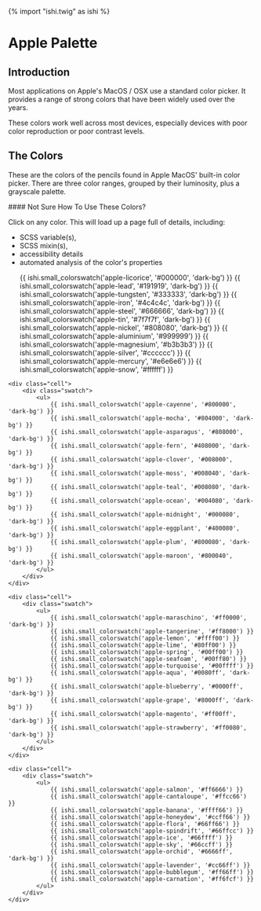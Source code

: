 {% import "ishi.twig" as ishi %}
# Apple Palette

## Introduction

Most applications on Apple's MacOS / OSX use a standard color picker. It provides a range of strong colors that have been widely used over the years.

These colors work well across most devices, especially devices with poor color reproduction or poor contrast levels.

## The Colors

These are the colors of the pencils found in Apple MacOS' built-in color picker. There are three color ranges, grouped by their luminosity, plus a grayscale palette.

<div class="callout callout--info" markdown="1">
#### Not Sure How To Use These Colors?

Click on any color. This will load up a page full of details, including:

- SCSS variable(s),
- SCSS mixin(s),
- accessibility details
- automated analysis of the color's properties
</div>

<div class="grid">
    <div class="cell">
        <div class="swatch">
            <ul>
                {{ ishi.small_colorswatch('apple-licorice', '#000000', 'dark-bg') }}
                {{ ishi.small_colorswatch('apple-lead', '#191919', 'dark-bg') }}
                {{ ishi.small_colorswatch('apple-tungsten', '#333333', 'dark-bg') }}
                {{ ishi.small_colorswatch('apple-iron', '#4c4c4c', 'dark-bg') }}
                {{ ishi.small_colorswatch('apple-steel', '#666666', 'dark-bg') }}
                {{ ishi.small_colorswatch('apple-tin', '#7f7f7f', 'dark-bg') }}
                {{ ishi.small_colorswatch('apple-nickel', '#808080', 'dark-bg') }}
                {{ ishi.small_colorswatch('apple-aluminium', '#999999') }}
                {{ ishi.small_colorswatch('apple-magnesium', '#b3b3b3') }}
                {{ ishi.small_colorswatch('apple-silver', '#cccccc') }}
                {{ ishi.small_colorswatch('apple-mercury', '#e6e6e6') }}
                {{ ishi.small_colorswatch('apple-snow', '#ffffff') }}
            </ul>
        </div>
    </div>

    <div class="cell">
        <div class="swatch">
            <ul>
                {{ ishi.small_colorswatch('apple-cayenne', '#800000', 'dark-bg') }}
                {{ ishi.small_colorswatch('apple-mocha', '#804000', 'dark-bg') }}
                {{ ishi.small_colorswatch('apple-asparagus', '#808000', 'dark-bg') }}
                {{ ishi.small_colorswatch('apple-fern', '#408000', 'dark-bg') }}
                {{ ishi.small_colorswatch('apple-clover', '#008000', 'dark-bg') }}
                {{ ishi.small_colorswatch('apple-moss', '#008040', 'dark-bg') }}
                {{ ishi.small_colorswatch('apple-teal', '#008080', 'dark-bg') }}
                {{ ishi.small_colorswatch('apple-ocean', '#004080', 'dark-bg') }}
                {{ ishi.small_colorswatch('apple-midnight', '#000080', 'dark-bg') }}
                {{ ishi.small_colorswatch('apple-eggplant', '#400080', 'dark-bg') }}
                {{ ishi.small_colorswatch('apple-plum', '#800080', 'dark-bg') }}
                {{ ishi.small_colorswatch('apple-maroon', '#800040', 'dark-bg') }}
            </ul>
        </div>
    </div>

    <div class="cell">
        <div class="swatch">
            <ul>
                {{ ishi.small_colorswatch('apple-maraschino', '#ff0000', 'dark-bg') }}
                {{ ishi.small_colorswatch('apple-tangerine', '#ff8000') }}
                {{ ishi.small_colorswatch('apple-lemon', '#ffff00') }}
                {{ ishi.small_colorswatch('apple-lime', '#80ff00') }}
                {{ ishi.small_colorswatch('apple-spring', '#00ff00') }}
                {{ ishi.small_colorswatch('apple-seafoam', '#00ff80') }}
                {{ ishi.small_colorswatch('apple-turquoise', '#00ffff') }}
                {{ ishi.small_colorswatch('apple-aqua', '#0080ff', 'dark-bg') }}
                {{ ishi.small_colorswatch('apple-blueberry', '#0000ff', 'dark-bg') }}
                {{ ishi.small_colorswatch('apple-grape', '#8000ff', 'dark-bg') }}
                {{ ishi.small_colorswatch('apple-magento', '#ff00ff', 'dark-bg') }}
                {{ ishi.small_colorswatch('apple-strawberry', '#ff0080', 'dark-bg') }}
            </ul>
        </div>
    </div>

    <div class="cell">
        <div class="swatch">
            <ul>
                {{ ishi.small_colorswatch('apple-salmon', '#ff6666') }}
                {{ ishi.small_colorswatch('apple-cantaloupe', '#ffcc66') }}
                {{ ishi.small_colorswatch('apple-banana', '#ffff66') }}
                {{ ishi.small_colorswatch('apple-honeydew', '#ccff66') }}
                {{ ishi.small_colorswatch('apple-flora', '#66ff66') }}
                {{ ishi.small_colorswatch('apple-spindrift', '#66ffcc') }}
                {{ ishi.small_colorswatch('apple-ice', '#66ffff') }}
                {{ ishi.small_colorswatch('apple-sky', '#66ccff') }}
                {{ ishi.small_colorswatch('apple-orchid', '#6666ff', 'dark-bg') }}
                {{ ishi.small_colorswatch('apple-lavender', '#cc66ff') }}
                {{ ishi.small_colorswatch('apple-bubblegum', '#ff66ff') }}
                {{ ishi.small_colorswatch('apple-carnation', '#ff6fcf') }}
            </ul>
        </div>
    </div>
</div>
